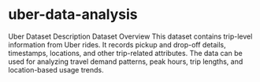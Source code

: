 # uber-data-analysis
Uber Dataset Description  Dataset Overview This dataset contains trip-level information from Uber rides. It records pickup and drop-off details, timestamps, locations, and other trip-related attributes. The data can be used for analyzing travel demand patterns, peak hours, trip lengths, and location-based usage trends.
